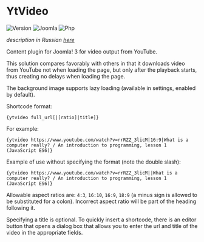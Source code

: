 # YtVideo

![Version](https://img.shields.io/badge/VERSION-1.4.1-0366d6.svg?style=for-the-badge)
![Joomla](https://img.shields.io/badge/joomla-3.7+-1A3867.svg?style=for-the-badge)
![Php](https://img.shields.io/badge/php-5.6+-8892BF.svg?style=for-the-badge)

_description in Russian [here](README.ru.md)_

Content plugin for Joomla! 3 for video output from YouTube.

This solution compares favorably with others in that it downloads video from YouTube not when loading the page, but only after the playback starts, thus creating no delays when loading the page.

The background image supports lazy loading (available in settings, enabled by default).

Shortcode format:
```
{ytvideo full_url[|[ratio]|title]}
```

For example:
```
{ytvideo https://www.youtube.com/watch?v=rrRZZ_3licM|16:9|What is a computer really? / An introduction to programming, lesson 1 (JavaScript ES6)}
```

Example of use without specifying the format (note the double slash):

```
{ytvideo https://www.youtube.com/watch?v=rrRZZ_3licM||What is a computer really? / An introduction to programming, lesson 1 (JavaScript ES6)}
```

Allowable aspect ratios are: `4:3`, `16:10`, `16:9`, `18:9` (a minus sign is allowed to be substituted for a colon). Incorrect aspect ratio will be part of the heading following it.

Specifying a title is optional. To quickly insert a shortcode, there is an editor button that opens a dialog box that allows you to enter the url and title of the video in the appropriate fields.
